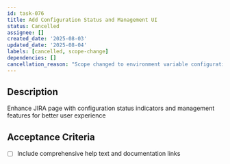```yaml
---
id: task-076
title: Add Configuration Status and Management UI
status: Cancelled
assignee: []
created_date: '2025-08-03'
updated_date: '2025-08-04'
labels: [cancelled, scope-change]
dependencies: []
cancellation_reason: "Scope changed to environment variable configuration - complex UI no longer needed"
---
```


## Description

Enhance JIRA page with configuration status indicators and management features for better user experience

## Acceptance Criteria

- [ ] Include comprehensive help text and documentation links

